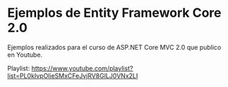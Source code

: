 # Ejemplos de Entity Framework Core 2.0

Ejemplos realizados para el curso de ASP.NET Core MVC 2.0 que publico en Youtube.

Playlist: https://www.youtube.com/playlist?list=PL0kIvpOlieSMxCFeJvjRV8GlLJ0VNx2LI
